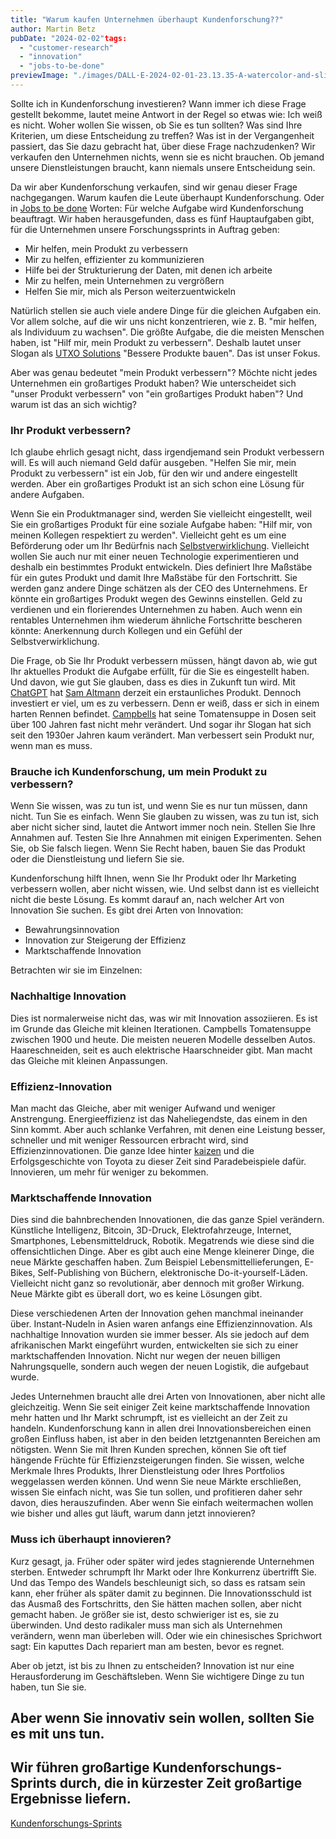 ```yaml
---
title: "Warum kaufen Unternehmen überhaupt Kundenforschung??"
author: Martin Betz
pubDate: "2024-02-02"tags:
  - "customer-research"
  - "innovation"
  - "jobs-to-be-done"
previewImage: "./images/DALL·E-2024-02-01-23.13.35-A-watercolor-and-slightly-geometric-style-illustration-of-a-businessman-in-the-iconic-pose-from-the-shut-up-and-take-my-money-meme-replacing-Fry.-T.png"
---
```


Sollte ich in Kundenforschung investieren? Wann immer ich diese Frage gestellt bekomme, lautet meine Antwort in der Regel so etwas wie: Ich weiß es nicht. Woher wollen Sie wissen, ob Sie es tun sollten? Was sind Ihre Kriterien, um diese Entscheidung zu treffen? Was ist in der Vergangenheit passiert, das Sie dazu gebracht hat, über diese Frage nachzudenken? Wir verkaufen den Unternehmen nichts, wenn sie es nicht brauchen. Ob jemand unsere Dienstleistungen braucht, kann niemals unsere Entscheidung sein.

Da wir aber Kundenforschung verkaufen, sind wir genau dieser Frage nachgegangen. Warum kaufen die Leute überhaupt Kundenforschung. Oder in [Jobs to be done](/blog/understanding-the-jobs-to-be-done-perspective/) Worten: Für welche Aufgabe wird Kundenforschung beauftragt. Wir haben herausgefunden, dass es fünf Hauptaufgaben gibt, für die Unternehmen unsere Forschungssprints in Auftrag geben:

- Mir helfen, mein Produkt zu verbessern
- Mir zu helfen, effizienter zu kommunizieren
- Hilfe bei der Strukturierung der Daten, mit denen ich arbeite
- Mir zu helfen, mein Unternehmen zu vergrößern
- Helfen Sie mir, mich als Person weiterzuentwickeln

Natürlich stellen sie auch viele andere Dinge für die gleichen Aufgaben ein. Vor allem solche, auf die wir uns nicht konzentrieren, wie z. B. "mir helfen, als Individuum zu wachsen". Die größte Aufgabe, die die meisten Menschen haben, ist "Hilf mir, mein Produkt zu verbessern". Deshalb lautet unser Slogan als [UTXO Solutions](/) "Bessere Produkte bauen". Das ist unser Fokus.

Aber was genau bedeutet "mein Produkt verbessern"? Möchte nicht jedes Unternehmen ein großartiges Produkt haben? Wie unterscheidet sich "unser Produkt verbessern" von "ein großartiges Produkt haben"? Und warum ist das an sich wichtig?

### Ihr Produkt verbessern?

Ich glaube ehrlich gesagt nicht, dass irgendjemand sein Produkt verbessern will. Es will auch niemand Geld dafür ausgeben. "Helfen Sie mir, mein Produkt zu verbessern" ist ein Job, für den wir und andere eingestellt werden. Aber ein großartiges Produkt ist an sich schon eine Lösung für andere Aufgaben.

Wenn Sie ein Produktmanager sind, werden Sie vielleicht eingestellt, weil Sie ein großartiges Produkt für eine soziale Aufgabe haben: "Hilf mir, von meinen Kollegen respektiert zu werden". Vielleicht geht es um eine Beförderung oder um Ihr Bedürfnis nach [Selbstverwirklichung](https://en.wikipedia.org/wiki/Maslow%27s_hierarchy_of_needs). Vielleicht wollen Sie auch nur mit einer neuen Technologie experimentieren und deshalb ein bestimmtes Produkt entwickeln. Dies definiert Ihre Maßstäbe für ein gutes Produkt und damit Ihre Maßstäbe für den Fortschritt. Sie werden ganz andere Dinge schätzen als der CEO des Unternehmens. Er könnte ein großartiges Produkt wegen des Gewinns einstellen. Geld zu verdienen und ein florierendes Unternehmen zu haben. Auch wenn ein rentables Unternehmen ihm wiederum ähnliche Fortschritte bescheren könnte: Anerkennung durch Kollegen und ein Gefühl der Selbstverwirklichung.

Die Frage, ob Sie Ihr Produkt verbessern müssen, hängt davon ab, wie gut Ihr aktuelles Produkt die Aufgabe erfüllt, für die Sie es eingestellt haben. Und davon, wie gut Sie glauben, dass es dies in Zukunft tun wird. Mit [ChatGPT](https://chat.openai.com/) hat [Sam Altmann](https://en.wikipedia.org/wiki/Sam_Altman) derzeit ein erstaunliches Produkt. Dennoch investiert er viel, um es zu verbessern. Denn er weiß, dass er sich in einem harten Rennen befindet. [Campbells](https://en.wikipedia.org/wiki/Campbell_Soup_Company) hat seine Tomatensuppe in Dosen seit über 100 Jahren fast nicht mehr verändert. Und sogar ihr Slogan hat sich seit den 1930er Jahren kaum verändert. Man verbessert sein Produkt nur, wenn man es muss.

### Brauche ich Kundenforschung, um mein Produkt zu verbessern?

Wenn Sie wissen, was zu tun ist, und wenn Sie es nur tun müssen, dann nicht. Tun Sie es einfach. Wenn Sie glauben zu wissen, was zu tun ist, sich aber nicht sicher sind, lautet die Antwort immer noch nein. Stellen Sie Ihre Annahmen auf. Testen Sie Ihre Annahmen mit einigen Experimenten. Sehen Sie, ob Sie falsch liegen. Wenn Sie Recht haben, bauen Sie das Produkt oder die Dienstleistung und liefern Sie sie.

Kundenforschung hilft Ihnen, wenn Sie Ihr Produkt oder Ihr Marketing verbessern wollen, aber nicht wissen, wie. Und selbst dann ist es vielleicht nicht die beste Lösung. Es kommt darauf an, nach welcher Art von Innovation Sie suchen. Es gibt drei Arten von Innovation:

- Bewahrungsinnovation
- Innovation zur Steigerung der Effizienz
- Marktschaffende Innovation

Betrachten wir sie im Einzelnen:

### Nachhaltige Innovation

Dies ist normalerweise nicht das, was wir mit Innovation assoziieren. Es ist im Grunde das Gleiche mit kleinen Iterationen. Campbells Tomatensuppe zwischen 1900 und heute. Die meisten neueren Modelle desselben Autos. Haareschneiden, seit es auch elektrische Haarschneider gibt. Man macht das Gleiche mit kleinen Anpassungen.

### Effizienz-Innovation

Man macht das Gleiche, aber mit weniger Aufwand und weniger Anstrengung. Energieeffizienz ist das Naheliegendste, das einem in den Sinn kommt. Aber auch schlanke Verfahren, mit denen eine Leistung besser, schneller und mit weniger Ressourcen erbracht wird, sind Effizienzinnovationen. Die ganze Idee hinter [kaizen](https://en.wikipedia.org/wiki/Kaizen) und die Erfolgsgeschichte von Toyota zu dieser Zeit sind Paradebeispiele dafür. Innovieren, um mehr für weniger zu bekommen.

### Marktschaffende Innovation

Dies sind die bahnbrechenden Innovationen, die das ganze Spiel verändern. Künstliche Intelligenz, Bitcoin, 3D-Druck, Elektrofahrzeuge, Internet, Smartphones, Lebensmitteldruck, Robotik. Megatrends wie diese sind die offensichtlichen Dinge. Aber es gibt auch eine Menge kleinerer Dinge, die neue Märkte geschaffen haben. Zum Beispiel Lebensmittellieferungen, E-Bikes, Self-Publishing von Büchern, elektronische Do-it-yourself-Läden. Vielleicht nicht ganz so revolutionär, aber dennoch mit großer Wirkung. Neue Märkte gibt es überall dort, wo es keine Lösungen gibt.

Diese verschiedenen Arten der Innovation gehen manchmal ineinander über. Instant-Nudeln in Asien waren anfangs eine Effizienzinnovation. Als nachhaltige Innovation wurden sie immer besser. Als sie jedoch auf dem afrikanischen Markt eingeführt wurden, entwickelten sie sich zu einer marktschaffenden Innovation. Nicht nur wegen der neuen billigen Nahrungsquelle, sondern auch wegen der neuen Logistik, die aufgebaut wurde.

Jedes Unternehmen braucht alle drei Arten von Innovationen, aber nicht alle gleichzeitig. Wenn Sie seit einiger Zeit keine marktschaffende Innovation mehr hatten und Ihr Markt schrumpft, ist es vielleicht an der Zeit zu handeln. Kundenforschung kann in allen drei Innovationsbereichen einen großen Einfluss haben, ist aber in den beiden letztgenannten Bereichen am nötigsten. Wenn Sie mit Ihren Kunden sprechen, können Sie oft tief hängende Früchte für Effizienzsteigerungen finden. Sie wissen, welche Merkmale Ihres Produkts, Ihrer Dienstleistung oder Ihres Portfolios weggelassen werden können. Und wenn Sie neue Märkte erschließen, wissen Sie einfach nicht, was Sie tun sollen, und profitieren daher sehr davon, dies herauszufinden. Aber wenn Sie einfach weitermachen wollen wie bisher und alles gut läuft, warum dann jetzt innovieren?

### Muss ich überhaupt innovieren?

Kurz gesagt, ja. Früher oder später wird jedes stagnierende Unternehmen sterben. Entweder schrumpft Ihr Markt oder Ihre Konkurrenz übertrifft Sie. Und das Tempo des Wandels beschleunigt sich, so dass es ratsam sein kann, eher früher als später damit zu beginnen. Die Innovationsschuld ist das Ausmaß des Fortschritts, den Sie hätten machen sollen, aber nicht gemacht haben. Je größer sie ist, desto schwieriger ist es, sie zu überwinden. Und desto radikaler muss man sich als Unternehmen verändern, wenn man überleben will. Oder wie ein chinesisches Sprichwort sagt: Ein kaputtes Dach repariert man am besten, bevor es regnet.

Aber ob jetzt, ist bis zu Ihnen zu entscheiden? Innovation ist nur eine Herausforderung im Geschäftsleben. Wenn Sie wichtigere Dinge zu tun haben, tun Sie sie.

## Aber wenn Sie innovativ sein wollen, sollten Sie es mit uns tun.

## Wir führen großartige Kundenforschungs-Sprints durch, die in kürzester Zeit großartige Ergebnisse liefern.

[Kundenforschungs-Sprints](/services/jobs-to-be-done-agency/)
